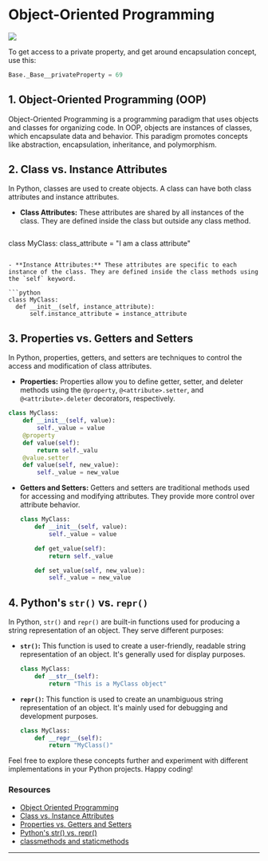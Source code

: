 
# Object-Oriented Programming

![](https://pythoncodeshark.files.wordpress.com/2014/01/oop-meme.jpg)

To get access to a private property, and get around encapsulation concept, use this:

```python
Base._Base__privateProperty = 69
```

## 1. Object-Oriented Programming (OOP)

Object-Oriented Programming is a programming paradigm that uses objects and classes for organizing code. In OOP, objects are instances of classes, which encapsulate data and behavior. This paradigm promotes concepts like abstraction, encapsulation, inheritance, and polymorphism.

## 2. Class vs. Instance Attributes

In Python, classes are used to create objects. A class can have both class attributes and instance attributes. 

- **Class Attributes:** These attributes are shared by all instances of the class. They are defined inside the class but outside any class method.
  
  ```python
class MyClass:
	class_attribute = "I am a class attribute"
  ```

- **Instance Attributes:** These attributes are specific to each instance of the class. They are defined inside the class methods using the `self` keyword.

```python
class MyClass:
	def __init__(self, instance_attribute):
		self.instance_attribute = instance_attribute
```
## 3. Properties vs. Getters and Setters

In Python, properties, getters, and setters are techniques to control the access and modification of class attributes.

- **Properties:** Properties allow you to define getter, setter, and deleter methods using the `@property`, `@<attribute>.setter`, and `@<attribute>.deleter` decorators, respectively.

```python
class MyClass:
	def __init__(self, value):
		self._value = value
	@property
	def value(self):
		return self._valu
    @value.setter
    def value(self, new_value):
        self._value = new_value
```

- **Getters and Setters:** Getters and setters are traditional methods used for accessing and modifying attributes. They provide more control over attribute behavior.

  ```python
  class MyClass:
      def __init__(self, value):
          self._value = value

      def get_value(self):
          return self._value

      def set_value(self, new_value):
          self._value = new_value
  ```

## 4. Python's `str()` vs. `repr()`

In Python, `str()` and `repr()` are built-in functions used for producing a string representation of an object. They serve different purposes:

- **`str()`:** This function is used to create a user-friendly, readable string representation of an object. It's generally used for display purposes.

  ```python
  class MyClass:
      def __str__(self):
          return "This is a MyClass object"
  ```

- **`repr()`:** This function is used to create an unambiguous string representation of an object. It's mainly used for debugging and development purposes.

  ```python
  class MyClass:
      def __repr__(self):
          return "MyClass()"
  ```

Feel free to explore these concepts further and experiment with different implementations in your Python projects. Happy coding!
### Resources

- [Object Oriented Programming](https://python-course.eu/oop/object-oriented-programming.php)
- [Class vs. Instance Attributes](https://python-course.eu/oop/class-instance-attributes.php)
- [Properties vs. Getters and Setters](https://python-course.eu/oop/properties-vs-getters-and-setters.php)
- [Python's str() vs. repr()](https://shipit.dev/posts/python-str-vs-repr.html)
- [classmethods and staticmethods](https://www.youtube.com/watch?v=rq8cL2XMM5M)

---

